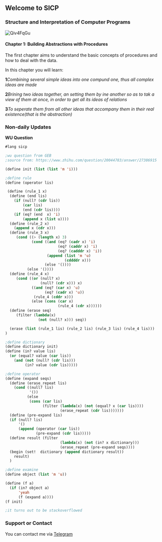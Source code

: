 ## Welcome to SICP

### Structure and Interpretation of Computer Programs




![Qiv4FqGu](https://user-images.githubusercontent.com/68733617/159150622-00832119-edf3-4e8f-9925-97fc0acdfb7d.png)



#### Chapter 1: Building Abstractions with Procedures

The first chapter aims to understand the basic concepts of procedures and how to deal with the data.

In this chapter you will learn:

**1***Combining several simple ideas into one compund one, thus all complex ideas are made*

**2***Brining two ideas together, an setting them by ine another so as to tak a view of them at once, in order to get all its ideas of relations*

**3***To seperate them from all other ideas that accompany them in their real existence(that is the abstraction)*





### Non-daily Updates
**WU Question**

```lisp
#lang sicp

;wu question from GEB
;source from: https://www.zhihu.com/question/20044783/answer/27386915

(define init (list (list 'm 'i)))

;define rule
(define (operator lis)

 (define (rule_1 x)
  (define (end lis)
    (if (null? (cdr lis))
        (car lis)
        (end (cdr lis))))
    (if (eq? (end  x) 'i)
        (append x (list u))))
  (define (rule_2 x)
    (append x (cdr x)))
  (define (rule_3 x)
     (cond ((> (length x) 3)
            (cond ((and (eq? (cadr x) 'i)
                        (eq? (caddr x) 'i)
                        (eq? (cadddr x) 'i))
                   (append (list 'm 'u)
                           (cddddr x)))
                  (else '())))
          (else '())))
  (define (rule_4 x)
     (cond ((or (null? x)
                (null? (cdr x))) x)
            ((and (eq? (car x) 'u)
                  (eq? (cadr x) 'u))
             (rule_4 (cddr x)))
            (else (cons (car x)
                        (rule_4 (cdr x))))))
  (define (erase seq)
     (filter (lambda(x)
               (not (null? x))) seq))

  (erase (list (rule_1 lis) (rule_2 lis) (rule_3 lis) (rule_4 lis)))
)

;define dictionary
(define dictionary init)
(define (in? value lis)
  (or (equal? value (car lis))
    (and (not (null? (cdr lis)))
         (in? value (cdr lis)))))

;define operator
(define (expand seqs)
  (define (erase_repeat lis)
    (cond ((null? lis)
           '())
          (else
           (cons (car lis)
                 (filter (lambda(x) (not (equal? x (car lis))))
                         (erase_repeat (cdr lis)))))))
  (define (pre-expand lis)
  (if (null? lis)
      '()
      (append (operator (car lis))
              (pre-expand (cdr lis)))))
  (define result (filter
                         (lambda(x) (not (in? x dictionary)))
                         (erase_repeat (pre-expand seqs))))
  (begin (set!  dictionary (append dictionary result))
    result)
  )

;define examine
(define object (list 'm 'u))

(define (f a)
  (if (in? object a)
      'yeah
      (f (expand a))))
(f init)

;it turns out to be stackoverflowed
```

### Support or Contact

You can contact me via [Telegram](https://t.me/Ottodeng)
